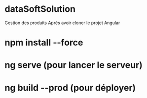 # dataSoftSolution
Gestion des produits
Après avoir cloner le projet Angular 
# npm install --force
# ng serve (pour lancer le serveur)
# ng build --prod (pour déployer)
